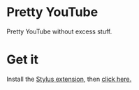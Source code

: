 # Pretty YouTube

Pretty YouTube without excess stuff.



# Get it

Install the [Stylus extension](https://github.com/openstyles/stylus/#readme), then [click here.](https://github.com/barhatsor/pretty-youtube/raw/main/pretty-youtube.user.css)
